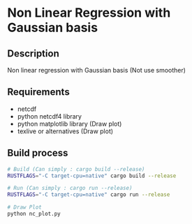 # Non Linear Regression with Gaussian basis

## Description

Non linear regression with Gaussian basis (Not use smoother)

## Requirements

* netcdf
* python netcdf4 library
* python matplotlib library (Draw plot)
* texlive or alternatives (Draw plot)

## Build process

```sh
# Build (Can simply : cargo build --release)
RUSTFLAGS="-C target-cpu=native" cargo build --release

# Run (Can simply : cargo run --release)
RUSTFLAGS="-C target-cpu=native" cargo run --release

# Draw Plot
python nc_plot.py
```